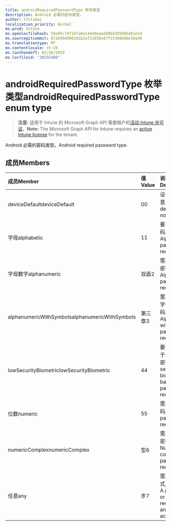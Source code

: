 ```yaml
---
title: androidRequiredPasswordType 枚举类型
description: Android 必需的密码类型。
author: tfitzmac
localization_priority: Normal
ms.prod: Intune
ms.openlocfilehash: 59a95c74f19fa6e14440eaedd06d385b05d81e5d
ms.sourcegitcommit: 873b99d9001d1b2af21836e47f15360b08e10a40
ms.translationtype: MT
ms.contentlocale: zh-CN
ms.lasthandoff: 02/26/2019
ms.locfileid: "30255400"
---
```

# <a name="androidrequiredpasswordtype-enum-type"></a><span data-ttu-id="644a9-103">androidRequiredPasswordType 枚举类型</span><span class="sxs-lookup"><span data-stu-id="644a9-103">androidRequiredPasswordType enum type</span></span>

> <span data-ttu-id="644a9-104">**注意:** 适用于 Intune 的 Microsoft Graph API 需要租户的[活动 Intune 许可证](https://go.microsoft.com/fwlink/?linkid=839381)。</span><span class="sxs-lookup"><span data-stu-id="644a9-104">**Note:** The Microsoft Graph API for Intune requires an [active Intune license](https://go.microsoft.com/fwlink/?linkid=839381) for the tenant.</span></span>

<span data-ttu-id="644a9-105">Android 必需的密码类型。</span><span class="sxs-lookup"><span data-stu-id="644a9-105">Android required password type.</span></span>

## <a name="members"></a><span data-ttu-id="644a9-106">成员</span><span class="sxs-lookup"><span data-stu-id="644a9-106">Members</span></span>
|<span data-ttu-id="644a9-107">成员</span><span class="sxs-lookup"><span data-stu-id="644a9-107">Member</span></span>|<span data-ttu-id="644a9-108">值</span><span class="sxs-lookup"><span data-stu-id="644a9-108">Value</span></span>|<span data-ttu-id="644a9-109">说明</span><span class="sxs-lookup"><span data-stu-id="644a9-109">Description</span></span>|
|:---|:---|:---|
|<span data-ttu-id="644a9-110">deviceDefault</span><span class="sxs-lookup"><span data-stu-id="644a9-110">deviceDefault</span></span>|<span data-ttu-id="644a9-111">0</span><span class="sxs-lookup"><span data-stu-id="644a9-111">0</span></span>|<span data-ttu-id="644a9-112">设备默认值, 无意向。</span><span class="sxs-lookup"><span data-stu-id="644a9-112">Device default value, no intent.</span></span>|
|<span data-ttu-id="644a9-113">字母</span><span class="sxs-lookup"><span data-stu-id="644a9-113">alphabetic</span></span>|<span data-ttu-id="644a9-114">1</span><span class="sxs-lookup"><span data-stu-id="644a9-114">1</span></span>|<span data-ttu-id="644a9-115">要求字母密码。</span><span class="sxs-lookup"><span data-stu-id="644a9-115">Alphabetic password required.</span></span>|
|<span data-ttu-id="644a9-116">字母数字</span><span class="sxs-lookup"><span data-stu-id="644a9-116">alphanumeric</span></span>|<span data-ttu-id="644a9-117">双面</span><span class="sxs-lookup"><span data-stu-id="644a9-117">2</span></span>|<span data-ttu-id="644a9-118">需要字母数字密码。</span><span class="sxs-lookup"><span data-stu-id="644a9-118">Alphanumeric password required.</span></span>|
|<span data-ttu-id="644a9-119">alphanumericWithSymbols</span><span class="sxs-lookup"><span data-stu-id="644a9-119">alphanumericWithSymbols</span></span>|<span data-ttu-id="644a9-120">第三章</span><span class="sxs-lookup"><span data-stu-id="644a9-120">3</span></span>|<span data-ttu-id="644a9-121">需要带符号的字母数字密码。</span><span class="sxs-lookup"><span data-stu-id="644a9-121">Alphanumeric with symbols password required.</span></span>|
|<span data-ttu-id="644a9-122">lowSecurityBiometric</span><span class="sxs-lookup"><span data-stu-id="644a9-122">lowSecurityBiometric</span></span>|<span data-ttu-id="644a9-123">4</span><span class="sxs-lookup"><span data-stu-id="644a9-123">4</span></span>|<span data-ttu-id="644a9-124">要求低安全基于生物特征的密码。</span><span class="sxs-lookup"><span data-stu-id="644a9-124">Low security biometrics based password required.</span></span>|
|<span data-ttu-id="644a9-125">位数</span><span class="sxs-lookup"><span data-stu-id="644a9-125">numeric</span></span>|<span data-ttu-id="644a9-126">5</span><span class="sxs-lookup"><span data-stu-id="644a9-126">5</span></span>|<span data-ttu-id="644a9-127">需要数字密码。</span><span class="sxs-lookup"><span data-stu-id="644a9-127">Numeric password required.</span></span>|
|<span data-ttu-id="644a9-128">numericComplex</span><span class="sxs-lookup"><span data-stu-id="644a9-128">numericComplex</span></span>|<span data-ttu-id="644a9-129">型</span><span class="sxs-lookup"><span data-stu-id="644a9-129">6</span></span>|<span data-ttu-id="644a9-130">需要数字复杂密码。</span><span class="sxs-lookup"><span data-stu-id="644a9-130">Numeric complex password required.</span></span>|
|<span data-ttu-id="644a9-131">任意</span><span class="sxs-lookup"><span data-stu-id="644a9-131">any</span></span>|<span data-ttu-id="644a9-132">步</span><span class="sxs-lookup"><span data-stu-id="644a9-132">7</span></span>|<span data-ttu-id="644a9-133">需要密码或模式, 可以接受。</span><span class="sxs-lookup"><span data-stu-id="644a9-133">A password or pattern is required, and any is acceptable.</span></span>|



